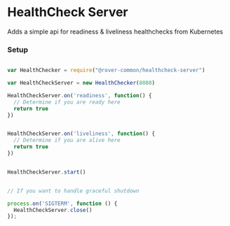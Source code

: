# HealthCheck Server

Adds a simple api for readiness & liveliness healthchecks from Kubernetes

### Setup

```javascript

var HealthChecker = require("@rover-common/healthcheck-server")

var HealthCheckServer = new HealthChecker(8080)

HealthCheckServer.on('readiness', function() {
  // Determine if you are ready here
  return true
})


HealthCheckServer.on('liveliness', function() {
  // Determine if you are alive here
  return true
})


HealthCheckServer.start()


// If you want to handle graceful shutdown

process.on('SIGTERM', function () {
  HealthCheckServer.close()
});

```